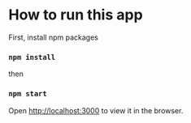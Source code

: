 # How to run this app
First, install npm packages
### `npm install`
then
### `npm start`

Open [http://localhost:3000](http://localhost:3000) to view it in the browser.

